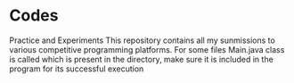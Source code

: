 # Codes
Practice and Experiments
This repository contains all my sunmissions to various competitive programming platforms.
For some files Main.java class is called which is present in the directory, make sure it is included in the program for its successful execution 
